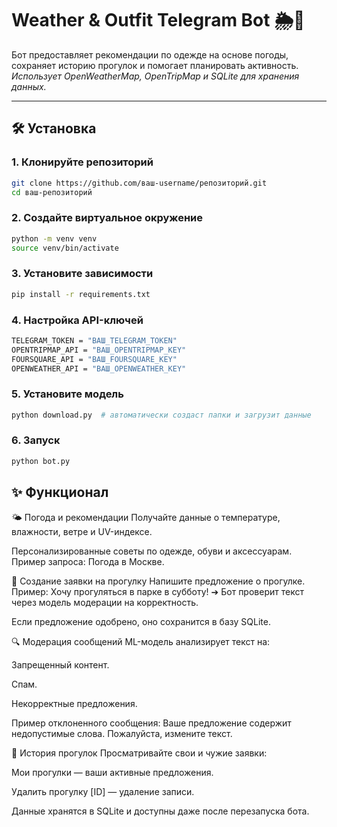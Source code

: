 # Weather & Outfit Telegram Bot 🌦️👗

Бот предоставляет рекомендации по одежде на основе погоды, сохраняет историю прогулок и помогает планировать активность.  
_Использует OpenWeatherMap, OpenTripMap и SQLite для хранения данных._

---

## 🛠 Установка

### 1. Клонируйте репозиторий
```bash
git clone https://github.com/ваш-username/репозиторий.git
cd ваш-репозиторий
```
### 2. Создайте виртуальное окружение
```bash
python -m venv venv
source venv/bin/activate
```
### 3. Установите зависимости
```bash
pip install -r requirements.txt
```
### 4. Настройка API-ключей
```bash
TELEGRAM_TOKEN = "ВАШ_TELEGRAM_TOKEN"
OPENTRIPMAP_API = "ВАШ_OPENTRIPMAP_KEY"
FOURSQUARE_API = "ВАШ_FOURSQUARE_KEY"
OPENWEATHER_API = "ВАШ_OPENWEATHER_KEY"
```
### 5. Установите модель
```bash
python download.py  # автоматически создаст папки и загрузит данные
```
### 6. Запуск
```bash
python bot.py
```

## ✨ Функционал
🌤️ Погода и рекомендации
Получайте данные о температуре, влажности, ветре и UV-индексе.

Персонализированные советы по одежде, обуви и аксессуарам.
Пример запроса: Погода в Москве.

📝 Создание заявки на прогулку
Напишите предложение о прогулке. Пример:
Хочу прогуляться в парке в субботу!
➔ Бот проверит текст через модель модерации на корректность.

Если предложение одобрено, оно сохранится в базу SQLite.

🔍 Модерация сообщений
ML-модель анализирует текст на:

Запрещенный контент.

Спам.

Некорректные предложения.

Пример отклоненного сообщения:
Ваше предложение содержит недопустимые слова. Пожалуйста, измените текст.

📖 История прогулок
Просматривайте свои и чужие заявки:

Мои прогулки — ваши активные предложения.

Удалить прогулку [ID] — удаление записи.

Данные хранятся в SQLite и доступны даже после перезапуска бота.
